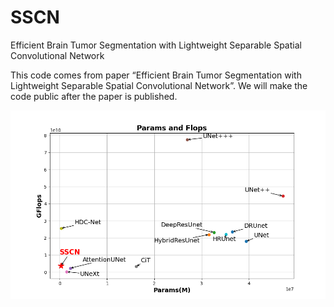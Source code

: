 # SSCN
Efficient Brain Tumor Segmentation with Lightweight Separable Spatial Convolutional Network

This code comes from paper “Efficient Brain Tumor Segmentation with Lightweight Separable Spatial Convolutional Network”. We will make the code public after the paper is published.

![Uploading pfs.png…](https://github.com/zzpr/SSCN/blob/main/pfs.png?raw=true)
